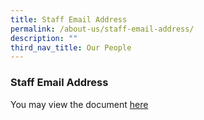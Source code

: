 ```yaml
---
title: Staff Email Address
permalink: /about-us/staff-email-address/
description: ""
third_nav_title: Our People
---
```

### Staff Email Address

You may view the document [here](/files/List%20of%20email%20address%20of%20teachers%20in%20Kranji%20Secondary%20School%202023%209%20Jan%202023.pdf)